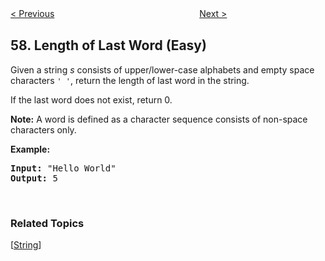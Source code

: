 <!--|This file generated by command(leetcode description); DO NOT EDIT.    |-->
<!--+----------------------------------------------------------------------+-->
<!--|@author    Openset <openset.wang@gmail.com>                           |-->
<!--|@link      https://github.com/openset                                 |-->
<!--|@home      https://github.com/openset/leetcode                        |-->
<!--+----------------------------------------------------------------------+-->

[< Previous](https://github.com/openset/leetcode/tree/master/problems/insert-interval "Insert Interval")
　　　　　　　　　　　　　　　　
[Next >](https://github.com/openset/leetcode/tree/master/problems/spiral-matrix-ii "Spiral Matrix II")

## 58. Length of Last Word (Easy)

<p>Given a string <i>s</i> consists of upper/lower-case alphabets and empty space characters <code>&#39; &#39;</code>, return the length of last word in the string.</p>

<p>If the last word does not exist, return 0.</p>

<p><b>Note:</b> A word is defined as a character sequence consists of non-space characters only.</p>

<p><b>Example:</b></p>

<pre>
<b>Input:</b> &quot;Hello World&quot;
<b>Output:</b> 5
</pre>

<p>&nbsp;</p>

### Related Topics
  [[String](https://github.com/openset/leetcode/tree/master/tag/string/README.md)]
